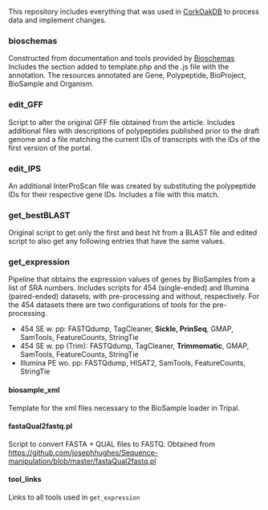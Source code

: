 This repository includes everything that was used in [CorkOakDB](https://corkoakdb.org) to process data and implement changes.

### bioschemas
Constructed from documentation and tools provided by [Bioschemas](https://bioschemas.org)
Includes the section added to template.php and the .js file with the annotation. The resources annotated are Gene, Polypeptide, BioProject, BioSample and Organism.

### edit_GFF
Script to alter the original GFF file obtained from the article. Includes additional files with descriptions of polypeptides published prior to the draft genome and a file matching the current IDs of transcripts with the IDs of the first version of the portal.

### edit_IPS
An additional InterProScan file was created by substituting the polypeptide IDs for their respective gene IDs. Includes a file with this match.

### get_bestBLAST
Original script to get only the first and best hit from a BLAST file and edited script to also get any following entries that have the same values.

### get_expression
Pipeline that obtains the expression values of genes by BioSamples from a list of SRA numbers. Includes scripts for 454 (single-ended) and Illumina (paired-ended) datasets, with pre-processing and without, respectively. For the 454 datasets there are two configurations of tools for the pre-processing.
- 454 SE w. pp: FASTQdump, TagCleaner, **Sickle, PrinSeq**, GMAP, SamTools, FeatureCounts, StringTie
- 454 SE w. pp (Trim): FASTQdump, TagCleaner, **Trimmomatic**, GMAP, SamTools, FeatureCounts, StringTie
- Illumina PE wo. pp: FASTQdump, HISAT2, SamTools, FeatureCounts, StringTie

#### biosample_xml
Template for the xml files necessary to the BioSample loader in Tripal.

#### fastaQual2fastq.pl
Script to convert FASTA + QUAL files to FASTQ. Obtained from https://github.com/josephhughes/Sequence-manipulation/blob/master/fastaQual2fastq.pl

#### tool_links
Links to all tools used in `get_expression`
